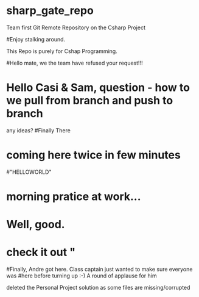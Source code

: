 # sharp_gate_repo
Team first Git Remote Repository on the Csharp Project


#Enjoy stalking around.


This Repo is purely for Cshap Programming.

#Hello mate, we the team have refused your request!!!
# Hello Casi & Sam, question - how to we pull from branch and push to branch
any ideas?
 #Finally There


# coming here twice in few minutes


#"HELLOWORLD"


# morning pratice at work...

# Well, good.

# check it out "
#Finally, Andre got here. Class captain just wanted to make sure everyone was
#here before turning up :-) 
A round of applause for him

deleted the Personal Project solution as some files are missing/corrupted
